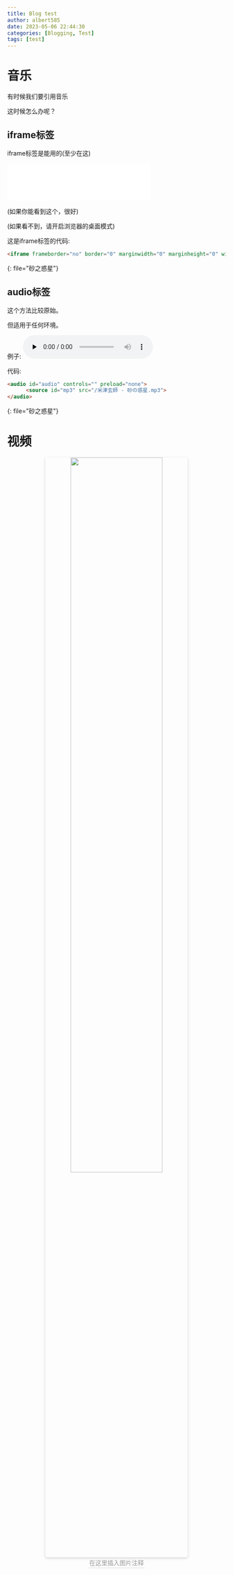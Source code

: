 ```yaml
---
title: Blog test
author: albert585
date: 2023-05-06 22:44:30
categories: [Blogging, Test]
tags: [test]
---
```

# 音乐
有时候我们要引用音乐

这时候怎么办呢？
## iframe标签
iframe标签是能用的(至少在这)


<iframe frameborder="no" border="0" marginwidth="0" marginheight="0" width=330 height=86 src="//music.163.com/outchain/player?type=2&id=1317505406&auto=1&height=66"></iframe>

(如果你能看到这个，很好)

(如果看不到，请开启浏览器的桌面模式)

这是iframe标签的代码:
```html
<iframe frameborder="no" border="0" marginwidth="0" marginheight="0" width=330 height=86 src="//music.163.com/outchain/player?type=2&id=1317505406&auto=1&height=66"></iframe>
```
{: file="砂之惑星"}
## audio标签
这个方法比较原始。

但适用于任何环境。

例子:
<audio id="audio" controls="" preload="none">
      <source id="mp3" src="/米津玄師 - 砂の惑星.mp3">
</audio>

代码:
```html
<audio id="audio" controls="" preload="none">
      <source id="mp3" src="/米津玄師 - 砂の惑星.mp3">
</audio>
```
{: file="砂之惑星"}

# 视频
<center>
    <img style="border-radius: 0.3125em;
    box-shadow: 0 2px 4px 0 rgba(34,36,38,.12),0 2px 10px 0 rgba(34,36,38,.08);" 
    src="https://s2.loli.net/2023/05/13/cngWCuSh9mB4s1o.jpg" width = "65%" alt=""/>
    <br>
    <div style="color:orange; border-bottom: 1px solid #d9d9d9;
    display: inline-block;
    color: #999;
    padding: 2px;">
      在这里插入图片注释
  	</div>
</center>

                                                                                              
                                                                                           
